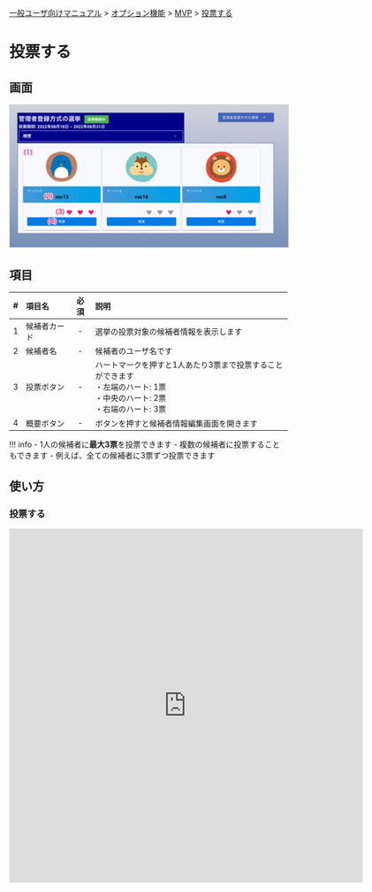 [一般ユーザ向けマニュアル](../../../一般機能/) > [オプション機能](../../../一般機能/#_4) > [MVP](../../../一般機能/#mvp) > [投票する](#)
# 投票する

## 画面
<a href="../../../images/mvp/13-1.png" data-lightbox="スクリーンショット" data-title="スクリーンショット">
    <img src="../../../images/mvp/13-1.png" style="border: solid 1px #ccc; width: 600px;" />
</a>

## 項目

|   #   | 項目名       | 必須  | 説明                                                                                                            |
| :---: | :----------- | :---: | :-------------------------------------------------------------------------------------------------------------- |
|   1   | 候補者カード |   -   | 選挙の投票対象の候補者情報を表示します                                                                      |
|   2   | 候補者名     |   -   | 候補者のユーザ名です                                                                |
|   3   | 投票ボタン       |   -   | ハートマークを押すと1人あたり3票まで投票することができます<br>・左端のハート: 1票<br>・中央のハート: 2票<br>・右端のハート: 3票 |
|   4   | 概要ボタン   |   -   | ボタンを押すと候補者情報編集画面を開きます                                                                      |

!!! info
    - 1人の候補者に**最大3票**を投票できます
    - 複数の候補者に投票することもできます
        - 例えば、全ての候補者に3票ずつ投票できます

## 使い方
### 投票する
<iframe src="https://scribehow.com/embed/__uaIICvDESHuo-PKC39hMrA" width="640" height="640" allowfullscreen frameborder="0"></iframe>


